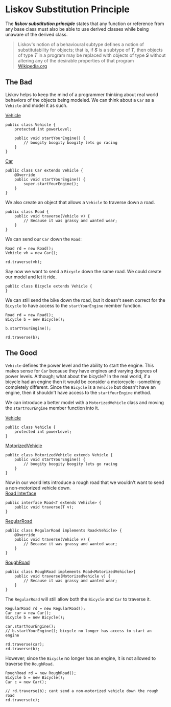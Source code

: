 # Liskov Substitution Principle

The ***liskov substitution principle*** states that any function or reference from any base class must also be able to use derived classes while being unaware of the derived class.

> Liskov's notion of a behavioural subtype defines a notion of substitutability for objects; that is, if ***S*** is a subtype of ***T***, then objects of type ***T*** in a program may be replaced with objects of type ***S*** without altering any of the desirable properties of that program  
[Wikipedia.org](https://en.wikipedia.org/wiki/Liskov_substitution_principle)

## The Bad

Liskov helps to keep the mind of a programmer thinking about real world behaviors of the objects being modeled.  We can think about a `Car` as a `Vehicle` and model it as such.

[Vehicle](src/main/java/com/clarsen/designpatterns/liskov/bad/model/Vehicle.java)
```
public class Vehicle {
    protected int powerLevel;

    public void startYourEngine() {
        // boogity boogity boogity lets go racing
    }
}
```

[Car](src/main/java/com/clarsen/designpatterns/liskov/bad/model/Car.java)
```
public class Car extends Vehicle {
    @Override
    public void startYourEngine() {
        super.startYourEngine();
    }
}
```

We also create an object that allows a `Vehicle` to traverse down a road.
```
public class Road {
    public void traverse(Vehicle v) {
        // Because it was grassy and wanted wear;
    }
}
```

We can send our `Car` down the `Road`:
```
Road rd = new Road();
Vehicle vh = new Car();

rd.traverse(vh);
```

Say now we want to send a `Bicycle` down the same road.  We could create our model and let it ride.
```
public class Bicycle extends Vehicle {
}
```

We can still send the bike down the road, but it doesn't seem correct for the `Bicycle` to have access to the `startYourEngine` member function.
```
Road rd = new Road();
Bicycle b = new Bicycle();

b.startYourEngine();

rd.traverse(b);
```

## The Good

`Vehicle` defines the power level and the ability to start the engine.  This makes sense for `Car` because they have engines and varying degrees of power levels.  Although; what about the bicycle?  In the real world, if a bicycle had an engine then it would be consider a motorcycle--something completely different.  Since the `Bicycle` is a `Vehicle` but doesn't have an engine, then it shouldn't have access to the `startYourEngine` method.

We can introduce a better model with a `MotorizedVehicle` class and moving the `startYourEngine` member function into it.

[Vehicle](src/main/java/com/clarsen/designpatterns/liskov/good/model/Vehicle.java)
```
public class Vehicle {
    protected int powerLevel;
}
```

[MotorizedVehicle](src/main/java/com/clarsen/designpatterns/liskov/good/model/MotorizedVehicle.java)
```
public class MotorizedVehicle extends Vehicle {
    public void startYourEngine() {
        // boogity boogity boogity lets go racing
    }
}
```

Now in our world lets introduce a rough road that we wouldn't want to send a non-motorized vehicle down.  
[Road Interface](src/main/java/com/clarsen/designpatterns/liskov/good/world/Road.java)
```
public interface Road<T extends Vehicle> {
    public void traverse(T v);
}
```

[RegularRoad](src/main/java/com/clarsen/designpatterns/liskov/good/world/RegularRoad.java)
```
public class RegularRoad implements Road<Vehicle> {
    @Override
    public void traverse(Vehicle v) {
        // Because it was grassy and wanted wear;
    }
}
```

[RoughRoad](src/main/java/com/clarsen/designpatterns/liskov/good/world/RoughRoad.java)
```
public class RoughRoad implements Road<MotorizedVehicle>{
    public void traverse(MotorizedVehicle v) {
        // Because it was grassy and wanted wear;
    }
}
```

The `RegularRoad` will still allow both the `Bicycle` and `Car` to traverse it.  
```
RegularRoad rd = new RegularRoad();
Car car = new Car();
Bicycle b = new Bicycle();

car.startYourEngine();
// b.startYourEngine(); bicycle no longer has access to start an engine

rd.traverse(car);
rd.traverse(b);
```

However; since the `Bicycle` no longer has an engine, it is not allowed to traverse the `RoughRoad`.
```
RoughRoad rd = new RoughRoad();
Bicycle b = new Bicycle();
Car c = new Car();

// rd.traverse(b); cant send a non-motorized vehicle down the rough road
rd.traverse(c);
```